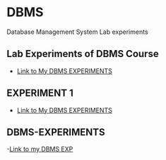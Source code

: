 # DBMS
Database Management System Lab experiments
## Lab Experiments of DBMS Course
- [Link to My DBMS EXPERIMENTS](224G1A0547_DBMS.pdf)
## EXPERIMENT 1
- [Link to My DBMS EXPERIMENTS](EXPERIMENT_1(22_547).pdf)
## DBMS-EXPERIMENTS
-[Link to my DBMS EXP](DBMS-EXPERIMENTS)

